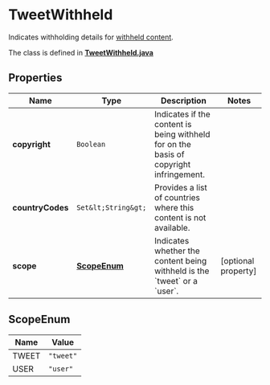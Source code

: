 

# TweetWithheld

Indicates withholding details for [withheld content](https://help.twitter.com/en/rules-and-policies/tweet-withheld-by-country).

The class is defined in **[TweetWithheld.java](../../src/main/java/example/micronaut/model/TweetWithheld.java)**

## Properties

Name | Type | Description | Notes
------------ | ------------- | ------------- | -------------
**copyright** | `Boolean` | Indicates if the content is being withheld for on the basis of copyright infringement. | 
**countryCodes** | `Set&lt;String&gt;` | Provides a list of countries where this content is not available. | 
**scope** | [**ScopeEnum**](#ScopeEnum) | Indicates whether the content being withheld is the &#x60;tweet&#x60; or a &#x60;user&#x60;. |  [optional property]



## ScopeEnum

Name | Value
---- | -----
TWEET | `"tweet"`
USER | `"user"`


